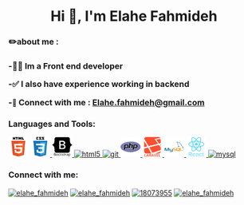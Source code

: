 <h1 align="center">Hi 👋, I'm Elahe Fahmideh</h1>

<h3>✏️about me :<h3>
     
-🙋‍♀️ Im a Front end developer

-✅ I also have experience working in backend 

-<small>💌</small> Connect with me : **Elahe.fahmideh@gmail.com**

<h3 align="left">Languages and Tools:</h3>
<p align="left
     <a href="https://www.w3.org/html/" target="_blank" rel="noreferrer"> <img src="https://raw.githubusercontent.com/devicons/devicon/master/icons/html5/html5-original-wordmark.svg" alt="html5" width="40" height="40"/> </a>
    <a href="https://www.w3schools.com/css/" target="_blank" rel="noreferrer"> <img src="https://raw.githubusercontent.com/devicons/devicon/master/icons/css3/css3-original-wordmark.svg" alt="css3" width="40" height="40"/> </a>
     <a href="https://getbootstrap.com" target="_blank" rel="noreferrer"> <img src="https://raw.githubusercontent.com/devicons/devicon/master/icons/bootstrap/bootstrap-plain-wordmark.svg" alt="bootstrap" width="40" height="40"/> </a>
      <a href="https://www.w3.org/html/" target="_blank" rel="noreferrer"> <img src="https://cdn.jsdelivr.net/gh/devicons/devicon/icons/javascript/javascript-original.svg" alt="html5" width="40" height="40"/> </a>
    <a href="https://git-scm.com/" target="_blank" rel="noreferrer"> <img src="https://www.vectorlogo.zone/logos/git-scm/git-scm-icon.svg" alt="git" width="40" height="40"/> </a> 
     <a href="https://www.php.net" target="_blank" rel="noreferrer"> <img src="https://raw.githubusercontent.com/devicons/devicon/master/icons/php/php-original.svg" alt="php" width="40" height="40"/> </a> 
    <a href="https://laravel.com/" target="_blank" rel="noreferrer"> <img src="https://raw.githubusercontent.com/devicons/devicon/master/icons/laravel/laravel-plain-wordmark.svg" alt="laravel" width="40" height="40"/> </a>
    <a href="https://www.mysql.com/" target="_blank" rel="noreferrer"> <img src="https://raw.githubusercontent.com/devicons/devicon/master/icons/mysql/mysql-original-wordmark.svg" alt="mysql" width="40" height="40"/> </a>
     <a href="https://www.reactjs.org/" target="_blank" rel="noreferrer"> <img src="https://raw.githubusercontent.com/devicons/devicon/master/icons/react/react-original-wordmark.svg" alt="mysql" width="40" height="40"/> </a>
     <a href="https://www.redux.js.org/" target="_blank" rel="noreferrer"> <img src="https://cdn.jsdelivr.net/gh/devicons/devicon/icons/redux/redux-original.svg" alt="mysql" width="40" height="40"/> </a>
     
</p>


<h3 align="left">Connect with me:</h3>
<p align="left">
<a href="https://twitter.com/elahe_fahmideh" target="blank"><img align="center" src="https://raw.githubusercontent.com/rahuldkjain/github-profile-readme-generator/master/src/images/icons/Social/twitter.svg" alt="elahe_fahmideh" height="30" width="40" /></a>
<a href="https://linkedin.com/in/elahe-fahmideh" target="blank"><img align="center" src="https://raw.githubusercontent.com/rahuldkjain/github-profile-readme-generator/master/src/images/icons/Social/linked-in-alt.svg" alt="elahe_fahmideh" height="30" width="40" /></a>
<a href="https://stackoverflow.com/users/18073955/elahe-fahmideh" target="blank"><img align="center" src="https://raw.githubusercontent.com/rahuldkjain/github-profile-readme-generator/master/src/images/icons/Social/stack-overflow.svg" alt="18073955" height="30" width="40" /></a>
<a href="https://instagram.com/ela.fhd" target="blank"><img align="center" src="https://raw.githubusercontent.com/rahuldkjain/github-profile-readme-generator/master/src/images/icons/Social/instagram.svg" alt="elahe_fahmideh" height="30" width="40" /></a>
</p>




